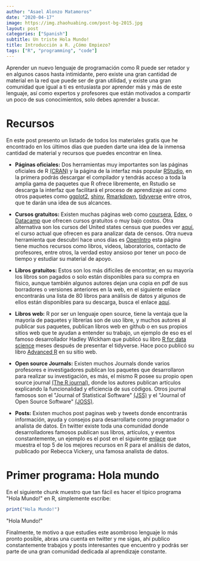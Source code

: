 ```yaml
---
author: "Asael Alonzo Matamoros"
date: "2020-04-17"
image: https://img.zhaohuabing.com/post-bg-2015.jpg
layout: post
categories: ["Spanish"]
subtitle: Un triste Hola Mundo!
title: Introducción a R. ¿Cómo Empiezo?
tags: ["R", "programming", "code"]
---
```


Aprender un nuevo lenguaje de programación como R puede ser retador y en algunos casos hasta intimidante, pero existe una gran cantidad de material en la red que puede ser de gran utilidad, y existe una gran comunidad que igual a ti es entusiasta por aprender más y más de este lenguaje, así como expertos y profesores que están motivados a compartir un poco de sus conocimientos, solo debes aprender a buscar. 

# Recursos

En este post presento un listado de todos los materiales gratis que he encontrado en los últimos días  que pueden darte una idea de la inmensa cantidad de material y recursos que puedes encontrar en línea. 

  + **Páginas oficiales:** Dos herramientas muy importantes son las páginas oficiales de R [(CRAN)](https://cran.r-project.org/) y la página de la interfaz más popular [RStudio](https://rstudio.com/), en la primera podrás descargar el compilador y tendrás acceso a toda la amplia gama de paquetes que R ofrece libremente, en Rstudio se descarga la interfaz que facilitará el proceso de aprendizaje así como otros paquetes como [ggplot2](https://ggplot2.tidyverse.org/), [shiny](https://shiny.rstudio.com/), [Rmarkdown](https://rmarkdown.rstudio.com/), [tidyverse](https://www.tidyverse.org/) entre otros, que te darán una idea de sus alcances.
  
 + **Cursos gratuitos:** Existen muchas páginas web como [coursera](https://www.coursera.org/), [Edex](https://www.edx.org/), o  [Datacamp](https://www.datacamp.com/) que ofrecen cursos gratuitos o muy bajo costos. Otra alternativa son los cursos del United states census que puedes ver [aquí](https://www.census.gov/data/academy/courses/choroplethr.html), el curso actual que ofrecen es para analizar data de censos. Otra nueva herramienta que descubrí hace unos días es [OpenIntro](https://www.openintro.org/) esta página tiene muchos recursos como libros, videos, laboratorios, contacto de profesores, entre otros,  la verdad estoy ansioso por tener un poco de tiempo y estudiar su material de apoyo.
 
 + **Libros gratuitos:** Estos son los más difíciles de encontrar, en su mayoría los libros son pagados o solo están disponibles para su compra en físico, aunque también algunos  autores dejan una copia en pdf  de sus borradores o versiones anteriores en la web, en el siguiente enlace encontrarás una lista de 80 libros para análisis de datos y algunos de ellos están disponibles para su descarga, busca el enlace [aquí](https://www.bigdatanews.datasciencecentral.com/profiles/blogs/80-best-data-science-books-that-are-worthy-reading).
 
 + **Libros web:** R por ser un lenguaje open source, tiene la ventaja que la mayoría de paquetes y librerías son de uso libre, y muchos autores al publicar sus paquetes, publican libros web en github o en sus propios sitios web que te ayudan a entender su trabajo, un ejemplo de eso es el famoso desarrollador  Hadley Wickham  que publicó su libro [R for data science](https://r4ds.had.co.nz/)  meses después de presentar el tidyverse. Hace poco publicó su libro  [Advanced R](https://adv-r.hadley.nz/)  en su sitio web.
  
 + **Open source Journals:** Existen muchos Journals donde varios profesores e investigadores publican los paquetes que desarrollaron para realizar su investigación, es más, el mismo R posee su propio open source journal [(The R journal)](https://journal.r-project.org/), donde los autores publican artículos explicando la funcionalidad y eficiencia de sus códigos. Otros journal famosos son el "Journal of Statistical Software" [(JSS)](https://www.jstatsoft.org/index) y el "Journal of Open Source Software" [(JOSS)](https://joss.theoj.org).

 + **Posts:** Existen muchos post paginas web y tweets donde encontrarás información, ayuda y consejos para desarrollarte como programador o analista de datos. En twitter existe toda una comunidad donde desarrolladores famosos publican sus libros, artículos, y eventos constantemente, un ejemplo es el post en el siguiente [enlace](https://medium.com/vickdata/top-5-free-resources-for-learning-data-science-4c2108ff97c0) que muestra el top 5 de los mejores recursos en R para el análisis de datos, publicado por  Rebecca Vickery, una famosa analista de datos.
 
# Primer programa: Hola mundo

En el siguiente chunk  muestro que tan fácil es hacer el típico programa "Hola Mundo!" en R, simplemente escribe: 

``` r
print("Hola Mundo!")
```
 "Hola Mundo!"

Finalmente, te motivo a que estudies este asombroso lenguaje lo más pronto posible, abras una cuenta en twitter y me sigas, ahí publico constantemente trabajos y posts interesantes que encuentro y podrás ser parte de una gran comunidad dedicada al aprendizaje constante.


